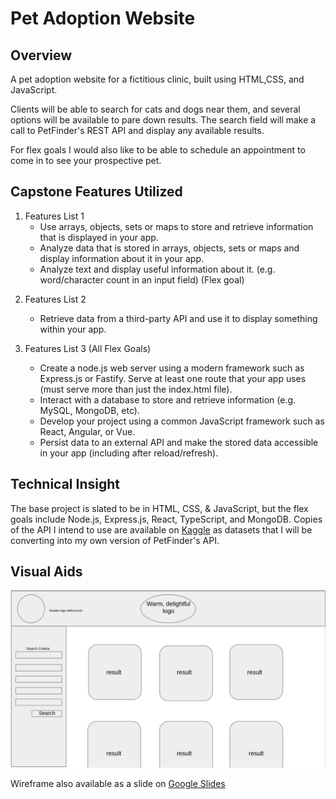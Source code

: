 # Pet Adoption Website

## Overview

A pet adoption website for a fictitious clinic, built using HTML,CSS, and JavaScript.

Clients will be able to search for cats and dogs near them, and several options will be available to pare down results. The search field will make a call to PetFinder's REST API and display any available results.

For flex goals I would also like to be able to schedule an appointment to come in to see your prospective pet.

## Capstone Features Utilized

1. Features List 1
   - Use arrays, objects, sets or maps to store and retrieve information that is displayed in your app.
   - Analyze data that is stored in arrays, objects, sets or maps and display information about it in your app.
   - Analyze text and display useful information about it. (e.g. word/character count in an input field) (Flex goal)

2) Features List 2
   - Retrieve data from a third-party API and use it to display something within your app.

3) Features List 3 (All Flex Goals)
   - Create a node.js web server using a modern framework such as Express.js or Fastify.  Serve at least one route that your app uses (must serve more than just the index.html file).
   - Interact with a database to store and retrieve information (e.g. MySQL, MongoDB, etc).
   - Develop your project using a common JavaScript framework such as React, Angular, or Vue.
   - Persist data to an external API and make the stored data accessible in your app (including after reload/refresh).

## Technical Insight

The base project is slated to be in HTML, CSS, & JavaScript, but the flex goals include Node.js, Express.js, React, TypeScript, and MongoDB. Copies of the API I intend to use are available on [Kaggle](https://kaggle.com/) as datasets that I will be converting into my own version of PetFinder's API.

## Visual Aids

![Wireframe mockup](assets/early-wireframe.png)

Wireframe also available as a slide on [Google Slides](https://docs.google.com/presentation/d/1nMcmpV7EO3OM8W7ElyNf1-NySdHAW5SoRhP-MKwYYmA/edit?usp=sharing)